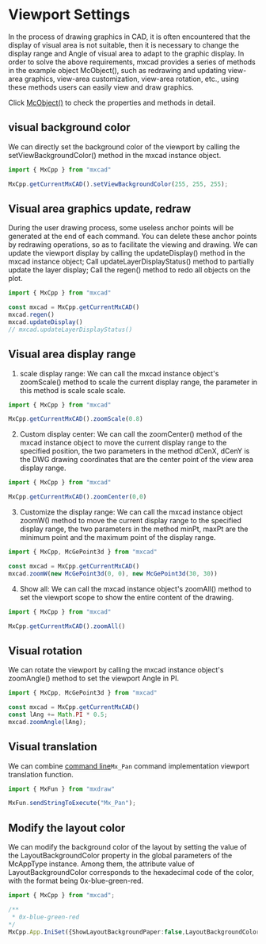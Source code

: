 # Viewport Settings

In the process of drawing graphics in CAD, it is often encountered that the display of visual area is not suitable, then it is necessary to change the display range and Angle of visual area to adapt to the graphic display. In order to solve the above requirements, mxcad provides a series of methods in the example object McObject(), such as redrawing and updating view-area graphics, view-area customization, view-area rotation, etc., using these methods users can easily view and draw graphics.

Click [McObject()](../../api/classes/2d.McObject.md) to check the properties and methods in detail.

## visual background color

We can directly set the background color of the viewport by calling the setViewBackgroundColor() method in the mxcad instance object.

```ts
import { MxCpp } from "mxcad"

MxCpp.getCurrentMxCAD().setViewBackgroundColor(255, 255, 255);
```

## Visual area graphics update, redraw

During the user drawing process, some useless anchor points will be generated at the end of each command. You can delete these anchor points by redrawing operations, so as to facilitate the viewing and drawing. We can update the viewport display by calling the updateDisplay() method in the mxcad instance object; Call updateLayerDisplayStatus() method to partially update the layer display; Call the regen() method to redo all objects on the plot.

```ts
import { MxCpp } from "mxcad"

const mxcad = MxCpp.getCurrentMxCAD()
mxcad.regen()
mxcad.updateDisplay()
// mxcad.updateLayerDisplayStatus()
```

## Visual area display range

1. scale display range: We can call the mxcad instance object's zoomScale() method to scale the current display range, the parameter in this method is scale scale scale.

```ts
import { MxCpp } from "mxcad"

MxCpp.getCurrentMxCAD().zoomScale(0.8)
```

2. Custom display center: We can call the zoomCenter() method of the mxcad instance object to move the current display range to the specified position, the two parameters in the method dCenX, dCenY is the DWG drawing coordinates that are the center point of the view area display range.

```ts
import { MxCpp } from "mxcad"

MxCpp.getCurrentMxCAD().zoomCenter(0,0)
```

3. Customize the display range: We can call the mxcad instance object zoomW() method to move the current display range to the specified display range, the two parameters in the method minPt, maxPt are the minimum point and the maximum point of the display range.

```ts
import { MxCpp, McGePoint3d } from "mxcad"

const mxcad = MxCpp.getCurrentMxCAD()
mxcad.zoomW(new McGePoint3d(0, 0), new McGePoint3d(30, 30))
```

4. Show all: We can call the mxcad instance object's zoomAll() method to set the viewport scope to show the entire content of the drawing.

```ts
import { MxCpp } from "mxcad"

MxCpp.getCurrentMxCAD().zoomAll()
```

## Visual rotation

We can rotate the viewport by calling the mxcad instance object's zoomAngle() method to set the viewport Angle in PI.

```ts
import { MxCpp, McGePoint3d } from "mxcad"

const mxcad = MxCpp.getCurrentMxCAD()
const lAng += Math.PI * 0.5;
mxcad.zoomAngle(lAng);
```

## Visual translation

We can combine [command line](../4.InteractiveDrawing/1.CommandLine.md)` Mx_Pan ` command implementation viewport translation function.

```ts
import { MxFun } from "mxdraw"

MxFun.sendStringToExecute("Mx_Pan");
```

## Modify the layout color

We can modify the background color of the layout by setting the value of the LayoutBackgroundColor property in the global parameters of the McAppType instance. Among them, the attribute value of LayoutBackgroundColor corresponds to the hexadecimal code of the color, with the format being 0x-blue-green-red.

```ts
import { MxCpp } from "mxcad";

/**
 * 0x-blue-green-red
*/
MxCpp.App.IniSet({ShowLayoutBackgroundPaper:false,LayoutBackgroundColor:0x000000});
```